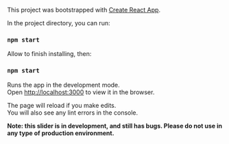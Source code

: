 This project was bootstrapped with [Create React App](https://github.com/facebook/create-react-app).

In the project directory, you can run:

### `npm start`

Allow to finish installing, then:

### `npm start`

Runs the app in the development mode.<br>
Open [http://localhost:3000](http://localhost:3000) to view it in the browser.

The page will reload if you make edits.<br>
You will also see any lint errors in the console.

**Note: this slider is in development, and still has bugs. Please do not use in any type of production environment.**
